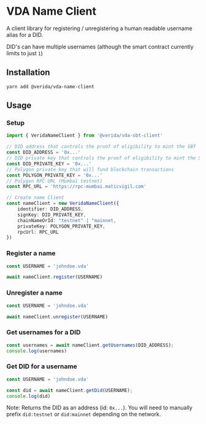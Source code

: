 
# VDA Name Client

A client library for registering / unregistering a human readable username alias for a DID.

DID's can have multiple usernames (although the smart contract currently limits to just `1`)

## Installation

```
yarn add @verida/vda-name-client
```

## Usage

### Setup

```ts
import { VeridaNameClient } from '@verida/vda-sbt-client'

// DID address that controls the proof of eligibility to mint the SBT
const DID_ADDRESS = '0x...'
// DID private key that controls the proof of eligibility to mint the SBT
const DID_PRIVATE_KEY = '0x...'
// Polygon private key that will fund blockchain transactions
const POLYGON_PRIVATE_KEY = '0x...'
// Polygon RPC URL (Mumbai testnet)
const RPC_URL = 'https://rpc-mumbai.maticvigil.com'

// Create name Client
const nameClient = new VeridaNameClient({
    identifier: DID_ADDRESS,
    signKey: DID_PRIVATE_KEY,
    chainNameOrId: "testnet" | "mainnet,
    privateKey: POLYGON_PRIVATE_KEY,
    rpcUrl: RPC_URL
})
```

### Register a name

```ts
const USERNAME = 'johndoe.vda'

await nameClient.register(USERNAME)
```

### Unregister a name

```ts
const USERNAME = 'johndoe.vda'

await nameClient.unregister(USERNAME)
```

### Get usernames for a DID

```ts
const usernames = await nameClient.getUsernames(DID_ADDRESS);
console.log(usernames)
```

### Get DID for a username

```ts
const USERNAME = 'johndoe.vda'

const did = await nameClient.getDid(USERNAME);
console.log(did)
```

Note: Returns the DID as an address (id: `0x...`). You will need to manually prefix `did:testnet` or `did:mainnet` depending on the network.
